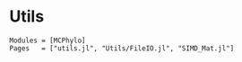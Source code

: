 # Utils
```@autodocs
Modules = [MCPhylo]
Pages   = ["utils.jl", "Utils/FileIO.jl", "SIMD_Mat.jl"]
```
